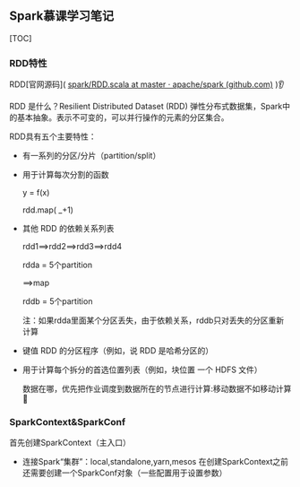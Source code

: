 ## Spark慕课学习笔记
[TOC]



### RDD特性

RDD[官网源码]( [spark/RDD.scala at master · apache/spark (github.com)](https://github.com/apache/spark/blob/master/core/src/main/scala/org/apache/spark/rdd/RDD.scala) ):ear:

RDD 是什么？Resilient Distributed Dataset (RDD) 弹性分布式数据集，Spark中的基本抽象。表示不可变的，可以并行操作的元素的分区集合。

 RDD具有五个主要特性： 
- 有一系列的分区/分片（partition/split）

- 用于计算每次分割的函数

  y = f(x)

  rdd.map( _+1)

- 其他 RDD 的依赖关系列表

  rdd1==>rdd2==>rdd3==>rdd4

  rdda = 5个partition

  ==>map

  rddb = 5个partition

  注：如果rdda里面某个分区丢失，由于依赖关系，rddb只对丢失的分区重新计算

- 键值 RDD 的分区程序（例如，说 RDD 是哈希分区的）

- 用于计算每个拆分的首选位置列表（例如，块位置 一个 HDFS 文件）

  数据在哪，优先把作业调度到数据所在的节点进行计算:移动数据不如移动计算:clown_face:
### SparkContext&SparkConf
首先创建SparkContext（主入口）
- 连接Spark“集群”：local,standalone,yarn,mesos
在创建SparkContext之前还需要创建一个SparkConf对象（一些配置用于设置参数）


